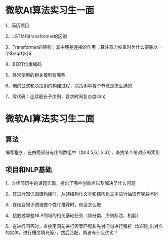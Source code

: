 # 微软AI算法实习生一面
1、简历项目

2、LSTM和transformer的区别

3、Transformer的架构；其中残差连接的作用；算注意力权重时为什么要除以一个$\sqrt{k}$

4、BERT位置编码

5、经常使用的相关模型有哪些

6、熵的公式和决策树的构建过程，决策树中每个节点是怎么选的

7、写代码：连续最长子序列，要求时间复杂度O(n)

# 微软AI算法实习生二面
## 算法
编写程序，在由两部分有序的数组中（如[4,5,6,1,2,3]），查找某个值对应的索引


## 项目和NLP基础
1、介绍简历中的课题实现，提出了哪些创新点以及解决了什么问题

2、在进行知识图谱构建时，从非结构化文本和结构化文本进行抽取有哪些不同

3、在结合知识图谱做个性化推荐时，你会怎么做

4、接触过哪些NLP领域的相关基础任务（如分类、序列标注、机翻）

5、在进行问答时，直接用问句进行答案匹配和先对问句进行解析（如识别出对应的实体，进行槽位填充等），然后匹配，两者有什么优劣？